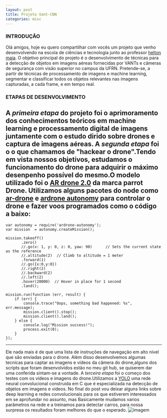 ```yaml
---
layout: post
title: Projeto Vant-CNN
categories: misc
---
```

### INTRODUÇÃO

Olá amigos, hoje eu quero compartilhar com vocês um projeto que venho desenvolvendo na escola de ciências e tecnologia junto ao professor
[helton maia](https://sigaa.ufrn.br/sigaa/public/docente/portal.jsf?siape=2836616). O objetivo principal do projeto é o desenvolvimento de técnicas para a detecção de objetos em imagens aéreas fornecidas por VANTs e câmeras de segurança com visão superior no campus da UFRN. Pretende-se, a partir de técnicas de processamento de imagens e machine learning, segmentar e classificar todos os objetos relevantes nas imagens capturadas, a cada frame, e em tempo real.

### ETAPAS DE DESENVOLVIMENTO

A *primeira etapa* do projeto foi o aprimoramento dos conhecimentos teóricos em machine learning e processamento digital de imagens juntamente com o estudo dirido sobre drones e captura de imagens aéreas.
A *segunda etapa* foi o o que chamamos de "hackear o drone".Tendo em vista nossos objetivos, estudamos o funcionamento do drone para adquirir o máximo desenpenho possível do mesmo.O modelo utilizado foi o [**AR drone 2.0**](https://www.parrot.com/global/drones/parrot-ardrone-20-elite-edition) da marca parrot Drone.
Utilizamos alguns pacotes do node como [ar-drone](https://www.npmjs.com/package/ar-drone) e [ardrone autonomy](https://www.npmjs.com/package/ardrone-autonomy) para controlar o drone e fazer voos programados como o código a baixo:
---
    var autonomy = require('ardrone-autonomy');
    var mission  = autonomy.createMission();

    mission.takeoff()
           .zero()
           //.go(x: 1, y: 0, z: 0, yaw: 90)      // Sets the current state as the reference
           //.altitude(2)  // Climb to altitude = 1 meter
           .forward(1)
           //.go({x:0,y:0})
           //.right(2)
           //.backward(2)
           //.left(2)
           .hover(20000)  // Hover in place for 1 second
           .land();

    mission.run(function (err, result) {
        if (err) {
            console.trace("Oops, something bad happened: %s", err.message);
            mission.client().stop();
            mission.client().land();
        } else {
            console.log("Mission success!");
            process.exit(0);
        }
    });
---
Ele nada mais é de que uma lista de instruções de navegação em alto nível que são enviadas para o drone.
Além disso desenvolvemos algumas tecnicas para captar as imagens e vídeos da câmera do drone,alguns dos scripts que foram desenvolvidos estão no meu git hub, se quiserem dar uma conferida sintam-se a vontade.
A *terceira etapa* foi o começo dos testes com os vídeos e imagens do drone.Utilizamos a [YOLO](https://pjreddie.com/darknet/yolo/) uma rede neural convolucional construida em C que é especializada na detecção de objetos em imagens e videos.
No final do post vou deixar alguns links sobre deep learning e redes convolucionais para os que estiverem interessados em se aprofundar no assunto, mas Basicamente mudamos varios parâmetros na rede e a treinamos para detectar carros, para nossa surpresa os resultados foram melhores do que o esperado.
![imagem](images/train_car_1_logs.png)

